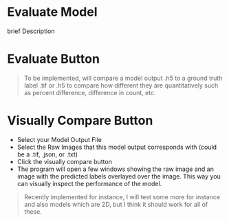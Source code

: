 # Evaluate Model

brief Description

# Evaluate Button

> To be implemented, will compare a model output .h5 to a ground truth label .tif or .h5 to compare how different they are quantitatively such as percent difference, difference in count, etc.

# Visually Compare Button

- Select your Model Output File
- Select the Raw Images that this model output corresponds with (could be a .tif, .json, or .txt)
- Click the visually compare button
- The program will open a few windows showing the raw image and an image with the predicted labels overlayed over the image. This way you can visually inspect the performance of the model.

> Recently implemented for instance, I will test some more for instance and also models which are 2D, but I think it should work for all of these.
